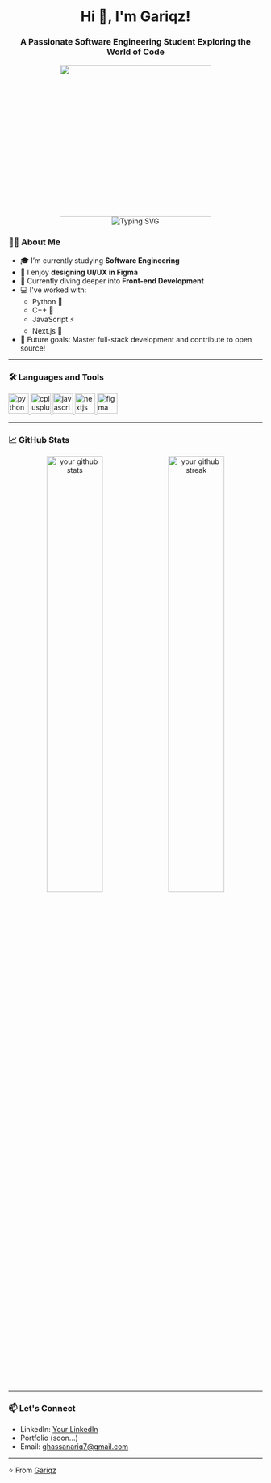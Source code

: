 <!-- GitHub Profile README -->

<h1 align="center">Hi 👋, I'm Gariqz!</h1>
<h3 align="center">A Passionate Software Engineering Student Exploring the World of Code</h3>


<p align="center">
  <img src="https://media3.giphy.com/media/v1.Y2lkPTc5MGI3NjExdGpyeHRvOTVvaTVzNmc2bTl0b3FlbGlyaGQwdnloMmlndHplbzhxaiZlcD12MV9pbnRlcm5hbF9naWZfYnlfaWQmY3Q9Zw/QDjpIL6oNCVZ4qzGs7/giphy.gif" width="300"/>
  <br />
  <img src="https://readme-typing-svg.herokuapp.com?font=Fira+Code&weight=500&pause=1000&center=true&vCenter=true&width=435&lines=Front-end+Enthusiast;Python+%7C+C%2B%2B+%7C+JavaScript+Lover;Learning+Next.js+and+Figma;Always+learning+something+new!" alt="Typing SVG" />
</p>


### 👨‍💻 About Me

- 🎓 I’m currently studying **Software Engineering**  
- 🎨 I enjoy **designing UI/UX in Figma**
- 🌱 Currently diving deeper into **Front-end Development**  
- 💻 I've worked with:
  - Python 🐍
  - C++ 🚀
  - JavaScript ⚡
  - Next.js 🚀
- 🎯 Future goals: Master full-stack development and contribute to open source!

---

### 🛠️ Languages and Tools

<p align="left">
  <a href="https://www.python.org/" target="_blank" rel="noreferrer">
    <img src="https://cdn.jsdelivr.net/gh/devicons/devicon/icons/python/python-original.svg" alt="python" width="40" height="40"/>
  </a>
  <a href="https://isocpp.org/" target="_blank" rel="noreferrer">
    <img src="https://cdn.jsdelivr.net/gh/devicons/devicon/icons/cplusplus/cplusplus-original.svg" alt="cplusplus" width="40" height="40"/>
  </a>
  <a href="https://developer.mozilla.org/en-US/docs/Web/JavaScript" target="_blank" rel="noreferrer">
    <img src="https://cdn.jsdelivr.net/gh/devicons/devicon/icons/javascript/javascript-original.svg" alt="javascript" width="40" height="40"/>
  </a>
  <a href="https://nextjs.org/" target="_blank" rel="noreferrer">
    <img src="https://cdn.jsdelivr.net/gh/devicons/devicon/icons/nextjs/nextjs-original.svg" alt="nextjs" width="40" height="40"/>
  </a>
  <a href="https://www.figma.com/" target="_blank" rel="noreferrer">
    <img src="https://cdn.jsdelivr.net/gh/devicons/devicon/icons/figma/figma-original.svg" alt="figma" width="40" height="40"/>
  </a>
</p>

---

### 📈 GitHub Stats

<p align="center">
  <img src="https://github-readme-stats.vercel.app/api?username=yourusername&show_icons=true&theme=radical" alt="your github stats" width="47%"/>
  <img src="https://github-readme-streak-stats.herokuapp.com/?user=yourusername&theme=radical" alt="your github streak" width="47%"/>
</p>

---

### 📫 Let's Connect

- LinkedIn: [Your LinkedIn](https://linkedin.com/in/yourprofile)
- Portfolio (soon...)
- Email: ghassanariq7@gmail.com

---

⭐️ From [Gariqz](https://github.com/Gariqz)
